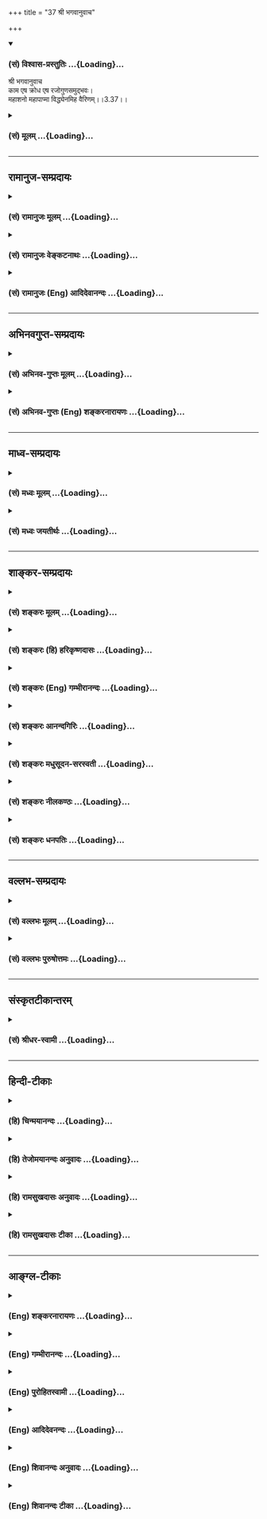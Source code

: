 +++
title = "37 श्री भगवानुवाच"

+++
<div class="js_include" newlevelforh1="3" title="(सं) विश्वास-प्रस्तुतिः" unfilled url="/purANam_vaiShNavam/mahAbhAratam/06-bhIShma-parva/03-bhagavad-gItA-parva/saMskRtam/vishvAsa-prastutiH/03_karma-yogaH/37_shrI_bhagavAnuvAc.md">
<details open><summary><h3>(सं) विश्वास-प्रस्तुतिः ...{Loading}...</h3></summary>

श्री भगवानुवाच  
काम एष क्रोध एष रजोगुणसमुद्भवः।  
महाशनो महापाप्मा विद्ध्येनमिह वैरिणम्।।3.37।।
</details>
</div>
<div class="js_include collapsed" newlevelforh1="3" title="(सं) मूलम्" unfilled url="/purANam_vaiShNavam/mahAbhAratam/06-bhIShma-parva/03-bhagavad-gItA-parva/saMskRtam/mUlam/03_karma-yogaH/37_shrI_bhagavAnuvAc.md">
<details><summary><h3>(सं) मूलम् ...{Loading}...</h3></summary>

श्री भगवानुवाच  
काम एष क्रोध एष रजोगुणसमुद्भवः।  
महाशनो महापाप्मा विद्ध्येनमिह वैरिणम्।।3.37।।
</details>
</div>


_________________
## रामानुज-सम्प्रदायः
<div class="js_include collapsed" newlevelforh1="3" title="(सं) रामानुजः मूलम्" unfilled url="/purANam_vaiShNavam/mahAbhAratam/06-bhIShma-parva/03-bhagavad-gItA-parva/saMskRtam/rAmAnujaH/mUlam/03_karma-yogaH/37_shrI_bhagavAnuvAc.md">
<details><summary><h3>(सं) रामानुजः मूलम् ...{Loading}...</h3></summary>

।।3.37।। श्रीभगवानुवाच अस्य उद्भवाभिभवरूपेण वर्तमानगुणमयप्रकृतिसंसृष्टस्य
प्रारब्धज्ञानयोगस्य **रजोगुणसमुद्भवः** प्राचीनवासनाजनितः शब्दादिविषयः
अयं **कामो महाशनः** शत्रुः सर्वविषयेषु एनम् आकर्षति। **एष** एव
प्रतिहतगतिः प्रतिहननहेतुभूतचेतनान् प्रति **क्रोध**रूपेण परिणतो
**महापाप्मा** परहिंसादिषु प्रवर्तयति **एनं** रजोगुणसमुद्भवं सहजं
ज्ञानयोगविरोधिनं **वैरिणं विद्धि।**

</details>
</div>
<div class="js_include collapsed" newlevelforh1="3" title="(सं) रामानुजः वेङ्कटनाथः" unfilled url="/purANam_vaiShNavam/mahAbhAratam/06-bhIShma-parva/03-bhagavad-gItA-parva/saMskRtam/rAmAnujaH/venkaTanAthaH/03_karma-yogaH/37_shrI_bhagavAnuvAc.md">
<details><summary><h3>(सं) रामानुजः वेङ्कटनाथः ...{Loading}...</h3></summary>

  
  
।।3.37।। अथइन्द्रियस्य इत्यादिना सङ्ग्रहेणोक्तमेवार्थं प्रश्नस्योत्तरतया
प्रपञ्चयन् भगवानुवाच काम एष इति। विषयानुभववासनाबीजानां
कामक्रोधाद्यङ्कुरोत्पादने रजोगुणः सलिलसेकः कामादिर्ह्यस्मिन्मते
ज्ञानविशेषरूप आत्मधर्मः रजस्तु प्रकृतिगुणः अन्यधर्मस्य कथमन्यत्र
कार्यकरत्वमित्यत्रोक्तंगुणमयप्रकृतिसंसृष्टस्येति।
औष्ण्याश्रयदहनसंयोगाद्यथा करतलादौ स्फोटादिः तथा
गुणाश्रयप्रकृतिसंसर्गादात्मनि कामादिरिति भावः। तर्हि
गुणत्रयमयप्रकृतिसंसर्गात् सत्त्वादिकार्यज्ञानादिरपि युगपदेव किं न स्यात्
इत्यत्रोक्तं उद्भवाभिभवादिरूपेण वर्तमानेति।
पूर्वश्लोकोक्तायंशब्दस्यात्रापेक्षयाऽस्येति विपरिणत्याऽनुषङ्गः।
रजोगुणप्रचुरस्यास्य कथं ज्ञानयोगप्रारम्भमात्रत्वमपीति
चोद्यमुद्भवाभिभवक्रमेण मात्रया मध्ये कदाचित्सत्त्वोन्मेषसम्भावनया
निरस्तमित्यभिप्रेत्यज्ञानयोगारब्धस्येत्युक्तम्। आरब्ध इतिभुक्ता
ब्राह्मणाः इतिवत्कर्तरि क्तः। एषः इति पदेन पापाचरणे प्रयोजकः प्रश्नविषयः
परामृश्यते। तेनैवसदृशं चेष्टते 3।33इन्द्रियस्येन्द्रियस्यार्थे 3।34 इति
श्लोकद्वयोक्तार्थोऽप्यत्र स्मारित
इत्यभिप्रेत्यप्राचीनेत्यादिविशेषणद्वयमुक्तम्।
पूर्वोक्तरागद्वेषाववस्थान्तरापन्नावत्र कामक्रोधशब्देन व्यपदिश्येते इति
भावः। महाशनत्वविवरणंविषयेष्वेनमाकर्षतीति महदशनं भोग्यं यस्य स महाशनः। एषः
इति निर्देशस्यावृत्त्या वाक्यभेदः। तत्र च वाक्यद्वयस्यैकमेव मुखभेदेन
प्रतिपाद्यम्। अन्यथा कः पापाचरणे प्रयोजकः इति प्रश्नेकाम एष
क्रोधश्चइत्यादिप्रकारेण निर्देष्टव्यम्। अनन्तरं चविद्ध्येताविह वैरिणौ
इति वक्तव्यम्। उत्तरत्र च षट्स्वपि श्लोकेषुतेन एतेन कामरूपेण अस्य एनं यः
कामरूपम् इति सर्वत्रैकवचननिर्देशः काममात्रनिर्देशश्च क्रियते न तु
कामात्क्रोधस्य पृथक्त्वेनाभिधानम्। ततश्च काम एवावस्थाभेदेन क्रोधतयाऽत्र
विवक्षितः तदवस्थाद्वयविषयतया च वाक्यभेद उचितः। महाशनो महापाप्मा इति
पदद्वयमपि बाहुल्यानुसारेणौचित्यात् क्रमेण
तदुभयविषयमित्येतदखिलमभिप्रेत्याहएष एवेति। प्रतिहतगतिः इति क्रोधाख्ये
परिणामे हेतुरुक्तः। एकस्यैव शब्दादिविषयकामावस्थातः क्रोधावस्थाया विषयतो
भेदप्रदर्शनार्थमतिप्रसङ्गपरिहारार्थं चोक्तंप्रतिहतेत्यादि। महापाप्मतां
विवृणोतिपरहिंसादिषु प्रवर्तयतीति। महान् पाप्मा कार्यतया यस्यास्तीति स
महापाप्मा। क्रुद्धो हन्याद्गुरूनपि इति हि प्रसिद्धम्। एतच्छ्लोकोक्तं
रजोगुणाख्यं पूर्वोक्तप्रकृतिशब्दव्यपदेशार्हं वासनाख्यं कारणं चोपस्थाप्य
तदुभयकार्यताविशिष्टंएनं इत्यन्वादेशः परामृशतीत्यभिप्रायेणरजोगुणसमुद्भवं
सहजमिति पदद्वयमुक्तम्। इह वैरिणं इत्यत्र इहशब्दः प्रमादवत्तया
बुभुत्सितज्ञानयोगविषय इत्यभिप्रायेणोक्तं ज्ञानयोगविरोधिनमिति।  
  

</details>
</div>
<div class="js_include collapsed" newlevelforh1="3" title="(सं) रामानुजः (Eng) आदिदेवानन्दः" unfilled url="/purANam_vaiShNavam/mahAbhAratam/06-bhIShma-parva/03-bhagavad-gItA-parva/saMskRtam/rAmAnujaH/english/AdidevAnandaH/03_karma-yogaH/37_shrI_bhagavAnuvAc.md">
<details><summary><h3>(सं) रामानुजः (Eng) आदिदेवानन्दः ...{Loading}...</h3></summary>

3.37 The Lord said The highly ravenous desire is born of the Guna Rajas
originating from old subtle impressions. It has for its objects sound
and other sense contacts. It is a foe to him who is practising Jnana
Yoga, as he is joined with Prakrti constituted of the Gunas which rise
and subside periodically. It attracts him towards the objects of the
senses. It is this desire alone which, when hampered, develops into
anger towards those persons who are the cause of such hindrance. It is a
powerful cause of sin. It incites the aspirant to do harm to others.
Know this, which is born of the Guna called Rajas, as the natural enemy
of Jnana Yogins.

</details>
</div>


_________________
## अभिनवगुप्त-सम्प्रदायः
<div class="js_include collapsed" newlevelforh1="3" title="(सं) अभिनव-गुप्तः मूलम्" unfilled url="/purANam_vaiShNavam/mahAbhAratam/06-bhIShma-parva/03-bhagavad-gItA-parva/saMskRtam/abhinava-guptaH/mUlam/03_karma-yogaH/37_shrI_bhagavAnuvAc.md">
<details><summary><h3>(सं) अभिनव-गुप्तः मूलम् ...{Loading}...</h3></summary>

।।3.37।। अत्र उत्तरं सत्यपि धर्मे हृदिस्थे आगन्तुकावरणकृतोऽयं +++(N काचरणकृ
)+++ विप्लवो न तु तदभवकृतः +++(N तदभावप्लुतः)+++ इत्याशयेन। काम एष इति।
द्वाभ्यामेतच्छब्दाभ्यामनयोरत्यन्तावैषम्यं +++(S अत्यन्तवैषम्यम्)+++ सूच्यते।
एतौ च कामक्रोधौ नित्यसंबन्धिनौ अन्योन्याविनाभावेन वर्तेते इत्येकरुपतयैव
व्याचष्टे। एष च महस्य सुखस्य अशनः ग्रासकारकः महतः पापस्य हेतुत्त्वाच्च
क्रोध एव पापदायी। एनं च वैरिणं प्राज्ञो जानीयात्।

</details>
</div>
<div class="js_include collapsed" newlevelforh1="3" title="(सं) अभिनव-गुप्तः (Eng) शङ्करनारायणः" unfilled url="/purANam_vaiShNavam/mahAbhAratam/06-bhIShma-parva/03-bhagavad-gItA-parva/saMskRtam/abhinava-guptaH/english/shankaranArAyaNaH/03_karma-yogaH/37_shrI_bhagavAnuvAc.md">
<details><summary><h3>(सं) अभिनव-गुप्तः (Eng) शङ्करनारायणः ...{Loading}...</h3></summary>

3.37 Kama esah etc. A total absence of difference among these two
(desire and wrath) is indicated by the word esah 'this' twice uttered.
These desire and wrath are ever interrelated and remain in an
inseparable mutual co-existence. Hence \[the Lord\] well describes them
only as identical. This is a swallower i.e., a devouer of the morsel of
festival i.e., the happiness. The wrath alone is a bestower of sins as
it is the cause of great sins. This is man of intelligence should view
to be an enemy.

</details>
</div>


_________________
## माध्व-सम्प्रदायः
<div class="js_include collapsed" newlevelforh1="3" title="(सं) मध्वः मूलम्" unfilled url="/purANam_vaiShNavam/mahAbhAratam/06-bhIShma-parva/03-bhagavad-gItA-parva/saMskRtam/madhvaH/mUlam/03_karma-yogaH/37_shrI_bhagavAnuvAc.md">
<details><summary><h3>(सं) मध्वः मूलम् ...{Loading}...</h3></summary>

।।3.37।। यस्तु बलवान् प्रवर्तकः स एष कामः। क्रोधोऽप्येष एव
तज्जन्यत्वात्। कामात्क्रोधोऽभिजायते 2।62 इति ह्युक्तम्। यत्रापि
गुरुनिन्दादिनिमित्तः क्रोधः तत्रापि भक्तिनिमित्तानिन्दाकामनिमित्त एव। ये
त्वन्यथा वदन्ति ते सङ्गरान्न सूक्ष्मं जानन्ति। उक्तं चऋते कामं न
कोपाद्या जायन्ते च कथञ्चन इति। महाशनः महद्धि कामभोग्यम्।
महाब्रह्महत्यादिकारणत्वात् महापाप्मा। सर्वपुरुषार्थविरोधित्वाद्वैरीं।

</details>
</div>
<div class="js_include collapsed" newlevelforh1="3" title="(सं) मध्वः जयतीर्थः" unfilled url="/purANam_vaiShNavam/mahAbhAratam/06-bhIShma-parva/03-bhagavad-gItA-parva/saMskRtam/madhvaH/jayatIrthaH/03_karma-yogaH/37_shrI_bhagavAnuvAc.md">
<details><summary><h3>(सं) मध्वः जयतीर्थः ...{Loading}...</h3></summary>

।।3.37।। बलवद्विषयश्चेत् प्रश्नः तर्हि परिहारो न सङ्गच्छत इत्यतः परिहारं
व्याचष्टे **यस्त्वि**ति। प्रवर्तकः पापेषु पुरुषः त्वया पृष्ट इति शेषः।
एवं योजनायां क्रोधस्यापि कामसाम्यं स्यात् तथा चोत्तरत्र
कामस्यैवानुवृत्तिर्विरुद्ध्येतेत्यतःक्रोध एषः इत्येतदन्यथा व्याचष्टे
**क्रोधोऽपी**ति। किं काम एव मुख्यया वृत्त्यैवमुच्यते नेति ब्रूमः
किन्तूपचारेण इति भावेनाह **तदि**ति। तदेव कुतः इत्यत आह **कामादि**ति।
नायमस्ति नियमः यदा गुरुनिन्दादिश्रवणे निन्दकाय क्रुद्ध्यति तदा
कामाभावेऽपि क्रोधोदयदर्शनात् इत्यत आह **यत्रापी**ति।
भक्तिनिमित्तश्चासावनिन्दाकामश्चेति विग्रहः। सङ्गात्सञ्जायते कामः 2।62
इत्येतद्दर्शयितुं भक्तिनिमित्तेत्युक्तम्। काम एव (एषः) केनचित् प्रतिहतः
क्रोधत्वेन परिणमते इति परेषां (शङ्करादीनां) व्याख्यानं दूषयति **ये
त्वि**ति। एकान्तःकरणोपादानत्वलक्षणादानन्तर्यलक्षणाच्च सङ्करात्सूक्ष्मं
कामक्रोधयोरत्यन्तभेदम्। न हि गुणो गुणस्योपादानं किन्तु निमित्तमेव
प्रागन्वये प्रमाणमुक्तं इदानीं व्यतिरेकेऽप्याह **उक्तं चे**ति। महाशन इति
कामे दुर्घटत्वाद्गौणमित्याह **महाशन** इति। भोग्यं विषयः।
यस्मात्कामभोग्यं महत्तस्मादसौ महाशन इत्यर्थः। काम एषः इति
पापकारणत्वेनोक्त्वा कथं महापाप्मेत्युच्यते इत्यतो न कर्मधारयोऽयम् किन्तु
महान्पाप्मा यस्मादिति बहुव्रीहिरिति भावेनाह **महाब्रह्मे**ति।
महच्छब्दात्परतः पापशब्दोऽध्याहार्यः। वधादिकर्तृत्वाभावात्कथं वैरित्वं
इत्यत आह सर्वेति सर्वः सम्पूर्णः पुरुषार्थो मोक्षः।

</details>
</div>


_________________
## शाङ्कर-सम्प्रदायः
<div class="js_include collapsed" newlevelforh1="3" title="(सं) शङ्करः मूलम्" unfilled url="/purANam_vaiShNavam/mahAbhAratam/06-bhIShma-parva/03-bhagavad-gItA-parva/saMskRtam/shankaraH/mUlam/03_karma-yogaH/37_shrI_bhagavAnuvAc.md">
<details><summary><h3>(सं) शङ्करः मूलम् ...{Loading}...</h3></summary>

।।3.37।। ऐश्वर्यस्य समग्रस्य धर्मस्य यशसः श्रियः। वैराग्यस्याथ मोक्षस्य
षण्णां भग इतीरणा (विष्णु पु0 6।5।74) ऐश्वर्यादिषट्कं यस्मिन् वासुदेवे
नित्यमप्रतिबद्धत्वेन सामस्त्येन च वर्तते उत्पत्तिं प्रलयं चैव
भूतानामागतिं गतिम्। वेत्ति विद्यामविद्यां च स वाच्यो भगवानिति (विष्णु प0
6।5।78) उत्पत्त्यादिविषयं च विज्ञानं यस्य स वासुदेवः वाच्यः भगवान्
इति।।**काम एषः** सर्वलोकशत्रुः यन्निमित्ता सर्वानर्थप्राप्तिः
प्राणिनाम्। स एष कामः प्रतिहतः केनचित् क्रोधत्वेन परिणमते। अतः
**क्रोधः** अपि **एष** एव **रजोगुणसमुद्भवः** रजश्च तत् गुणश्च रजोगुणः सः
समुद्भवः यस्य सः कामः **रजोगुणसमुद्भवः** रजोगुणस्य वा समुद्भवः। कामो हि
उद्भूतः रजः प्रवर्तयन् पुरुषं प्रवर्तयति तृष्णया हि अहं कारितः इति
दुःखिनां रजःकार्ये सेवादौ प्रवृत्तानां प्रलापः श्रूयते। **महाशनः** महत्
अशनं अस्येति महाशनः अत एव **महापाप्मा** कामेन हि प्रेरितः जन्तुः पापं
करोति। अतः **विद्धि एनं** कामम् इह संसारे **वैरिणम्**।। कथं वैरी इति
दृष्टान्तैः प्रत्याययति

</details>
</div>
<div class="js_include collapsed" newlevelforh1="3" title="(सं) शङ्करः (हि) हरिकृष्णदासः" unfilled url="/purANam_vaiShNavam/mahAbhAratam/06-bhIShma-parva/03-bhagavad-gItA-parva/saMskRtam/shankaraH/hindI/harikRShNadAsaH/03_karma-yogaH/37_shrI_bhagavAnuvAc.md">
<details><summary><h3>(सं) शङ्करः (हि) हरिकृष्णदासः ...{Loading}...</h3></summary>

।।3.37।। यह काम जो सब लोगोंका शत्रु है जिसके निमित्तसे जीवोंको सब
अनर्थोंकी प्राप्ति होती है वहीं यह काम किसी कारणसे बाधित होनेपर क्रोधके
रूपमें बदल जाता है इसलिये क्रोध भी यही है। यह काम रजोगुणसे उत्पन्न हुआ
है अथवा यों समझो कि रजोगुणका उत्पादक है क्योंकि उत्पन्न हुआ काम ही
रजोगुणको प्रकट करके पुरुषको कर्ममें लगाया करता है। तथा रजोगुणके कार्य
सेवा आदिमें लगे हुए दुःखित मनुष्योंका ही यह प्रलाप सुना जाता है कि
तृष्णा ही हमसे अमुक काम करवाती है इत्यादि। तथा यह काम बहुत खानेवाला है।
इसलिये महापापी भी है क्योंकि कामसे ही प्रेरित हुआ जीव पाप किया करता है।
इसलिये इस कामको ही तू इस संसारमें वैरी जान।

</details>
</div>
<div class="js_include collapsed" newlevelforh1="3" title="(सं) शङ्करः (Eng) गम्भीरानन्दः" unfilled url="/purANam_vaiShNavam/mahAbhAratam/06-bhIShma-parva/03-bhagavad-gItA-parva/saMskRtam/shankaraH/english/gambhIrAnandaH/03_karma-yogaH/37_shrI_bhagavAnuvAc.md">
<details><summary><h3>(सं) शङ्करः (Eng) गम्भीरानन्दः ...{Loading}...</h3></summary>

3.37 Esah, this; kamah, desire, is the enemy of the whole world, because
of which the creatures incur all evil. This desire when obstructed in
any way turns into anger. Therefore, krodhah, anger, is also identical
with this (desire). It is rajoguna-samudbhavah, born of the ality of
rajas; or, it is the origin of the ality of rajas. For, when desire
comes into being, it instigates a person by arousing rajas. People who
are engaged in service etc., which are effects of rajas, and who are
stricken with sorrow are heard to lament, 'I have been led to act by
desire indeed!' It is mahaasanah, a great devourer, whose food is
enormous. And hence, indeed, it is maha-papma, a great sinner. For a
being commits sin when goaded by desire. Therefore, viddhi, know; enam,
this desire; to be vairinam, the enemy; iha, here in this world. With
the help of examples the Lord explains how it is an enemy:

</details>
</div>
<div class="js_include collapsed" newlevelforh1="3" title="(सं) शङ्करः आनन्दगिरिः" unfilled url="/purANam_vaiShNavam/mahAbhAratam/06-bhIShma-parva/03-bhagavad-gItA-parva/saMskRtam/shankaraH/AnandagiriH/03_karma-yogaH/37_shrI_bhagavAnuvAc.md">
<details><summary><h3>(सं) शङ्करः आनन्दगिरिः ...{Loading}...</h3></summary>

।।3.37।। संप्रति प्रतिवचनं प्रस्तौति **शृण्विति।** तस्य वैरित्वं स्फोरयति
**सर्वेति।** अप्रस्तुतं किमिति प्रस्तूयते तत्राह **यं त्वमिति।**
भगवच्छब्दार्थं निर्धारयितुं पौराणिकं वचनमुदाहरति **ऐश्वर्यस्येति।**
समग्रस्येत्येतत्प्रत्येकं विशेषणैः संबध्यते अथशब्दस्तथाशब्दपर्यायः
समुच्चयार्थः। मोक्षशब्देन तदुपायो ज्ञानं विवक्ष्यते।
उदाहृतवचसस्तात्पर्यमाह **ऐश्वर्यादीति।** स वाच्यो भगवानिति संबन्धः।
तत्रैव पौराणिकं वाक्यान्तरं पठति **उत्पत्तिमिति।** भूतानामिति
प्रत्येकमुत्पत्त्यादिभिः संबध्यते। कारणार्थौ चोत्पतिप्रलयशब्दौ
क्रियामात्रस्य पुरुषान्तरगोचरत्वसंभवात्। आगतिर्गतिश्चेत्यागामिन्यौ
संपदापदौ सूच्येते। वाक्यान्तरस्यापि तात्पर्यमाह **उत्पत्त्यादीति।**
वेत्तीत्युक्तः साक्षात्कारो विज्ञानमित्युच्यते
समग्रैश्वर्यादिसंपत्तिसमुच्चयार्थश्चकारः। उक्तलक्षणो भगवान्किमुक्तवानिति
तदाह **काम इति।** कामस्य सर्वलोकशत्रुत्वं विशदयति **यन्निमित्तेति।**
तथापि कथं तस्यैव क्रोधत्वं तदाह **स एष इति।** कामक्रोधयोरेव
हेयत्वद्योतनार्थं कारणं कथयति **रजोगुणेति।** कारणद्वारा कामादेरेव
हेयत्वमुक्त्वा कार्यद्वारापि तस्य हेयत्वं सूचयति **रजोगुणस्येति**।
कामस्य पुरुषप्रवर्तकत्वमेव न रजोगुणजनकत्वमित्याशङ्क्याह **कामो हीति।**
तत्रैवानुभवानुसारिणीं लोकप्रसिद्धिं प्रमाणयति **तृष्णया हीति।** तस्य
योग्यायोग्यविभागमन्तरेण बहुविषयत्वं दर्शयति **महाशन इति।**
बहुविषयत्वप्रयुक्तं कर्म निर्दिशति **अत इति।** सर्वविषयत्वेऽपि कुतोऽस्य
पापत्वमित्याशङ्क्याह **कामेनेति।** कामस्योक्तविशेषणवत्त्वे फलितमाह **अत
इति।**

</details>
</div>
<div class="js_include collapsed" newlevelforh1="3" title="(सं) शङ्करः मधुसूदन-सरस्वती" unfilled url="/purANam_vaiShNavam/mahAbhAratam/06-bhIShma-parva/03-bhagavad-gItA-parva/saMskRtam/shankaraH/madhusUdana-sarasvatI/03_karma-yogaH/37_shrI_bhagavAnuvAc.md">
<details><summary><h3>(सं) शङ्करः मधुसूदन-सरस्वती ...{Loading}...</h3></summary>

।।3.37।। एवमर्जुनेनः पृष्टेअथो खल्वाहुः काममय एवायं पुरुषः
इतिआत्मैवेदमग्र आसीदेक एव सोऽकामयत जाया मे स्यादथ प्रजायेयाथ वित्तं मे
स्यादथ कर्म कुर्वीय इत्यादिश्रुतिसिद्धमुत्तरं श्रीभगवानुवाच। यस्त्वया
पृष्टो हेतुर्बलादनर्थमार्गे प्रवर्तकः स एष कामएव महान् शत्रुः
यन्निमित्ता सर्वानर्थप्राप्तिः प्राणिनाम्। ननु क्रोधोऽप्यभिचारादौ
प्रवर्तको दृष्ट इत्यत आह क्रोध एषः। काम एव केनचिद्धेतुना प्रतिहतः
क्रोधत्वेन परिणमते अतः क्रोधोऽप्येष काम एव। एतस्मिन्नेव महावैरिणि
निवारिते सर्वपुरुषार्थप्राप्तिनित्यर्थः। तन्निवारणोपायज्ञानाय तत्कारणमाह
रजोगुणसमुद्भवः दुःखप्रवृत्तिबलात्मको रजोगुण एव समुद्भवः कारणं यस्य। अतः
कारणानुविधायित्वात्कार्यस्य सोऽपि तथा। यद्यपि तमोगुणोऽपि तस्य कारणं
तथापि दुःखे प्रवृत्तो च रजसएव प्राधान्यात्तस्यैव निर्देशः। एतेन
सात्विक्या वृत्त्या रजसि क्षीणे सोऽपि क्षीयत इत्युक्तम्। अथवा तस्य
कथमनर्थमार्गे प्रवर्तकत्वमित्यत आह रजोगुणस्य प्रवृत्त्यादिलक्षणस्य
समुद्भवो यस्मात्। कामो हि विषयाभिलाषात्मकः स्वयमुद्भूतो रजः
प्रवर्तयन्पुरुषं दुःखात्मके कर्मणि प्रवर्तयति तेनायमवश्यं हन्तव्य
इत्यभिप्रायः। ननु सामदानभेदण्डाश्चत्वार उपायस्तत्र प्रथमत्रिकस्यासंभवे
चतुर्थो दण्डः प्रयोक्तव्यो नतु हठादेवेत्याशङ्क्य त्रयाणामसंभवं वक्तुं
विशिनष्टि महाशनो महापाप्मेति। महदशनमस्येति महाशनःयत्पृथिव्यां व्रीहियवं
हिरण्यं पशवः स्त्रियः। नालमेकस्य तत्सर्वमिति मत्वा शमं व्रजेत्।। इति
स्मृतेः। अतो न दानेन संधातुं शक्यः। नापि सामभेदाभ्याम्। यतो
महापाप्माऽत्युग्रः। तेन हि बलात्प्रेरितोऽनिष्टफलमपि जानन्पापं करोति। अतो
विद्धि जानीहि एनं काममिह संसारे वैरिणम्। तदेतत्सर्वं विवृतं
वार्तिककारैरात्मैवेदमग्र आसीदिति श्रुतिव्याख्यानेप्रवृत्तौ च निवृत्तौ च
यथोक्तस्याधिकारिणः। स्वातन्त्र्ये सति संसारसृतौ कस्मात्प्रवर्तते।। नतु
निःशेषविध्वस्तसंसारानर्थवर्त्मनि। निवृत्तिलक्षणे वाच्यं केनायं
प्रेर्यतेऽवशः।। अनर्थपरिपाकत्वमपि जानन्प्रवर्तते। पारतन्त्र्यमृते दृष्टा
प्रवृत्तिर्नेदृशी क्वचित्।। तस्माच्छ्रेयोर्थिनः पुंसः
प्रेरकोऽनिष्टकर्मणि। वक्तव्यस्तन्निरासार्थमित्यर्था स्यात्परा
श्रुतिः।। अनाप्तपुरुषार्थोऽयं निःशेषानर्थसंकुलः।
इत्यकामयतानाप्तान्पुमर्थान्साधनैर्जडः। जिहासति तथानर्थानविद्वानात्मनि
श्रितान्। अविद्योद्भूतकामः सन्नथो खल्विति च श्रुतिः। अकामतः क्रियाः
काश्चिद्दृश्यन्ते नेह कस्यचित्। यद्यद्धि कुरुते जन्तुस्तत्तत्कामस्य
चेष्टितम्।। काम एष क्रोध एष इत्यादिवचनं स्मृतेः। प्रवर्तको नापरोऽतः
कामादन्यः प्रतीयते इतिअकामतः इति मनुवचनम्। अन्यत्स्पष्टम्।

</details>
</div>
<div class="js_include collapsed" newlevelforh1="3" title="(सं) शङ्करः नीलकण्ठः" unfilled url="/purANam_vaiShNavam/mahAbhAratam/06-bhIShma-parva/03-bhagavad-gItA-parva/saMskRtam/shankaraH/nIlakaNThaH/03_karma-yogaH/37_shrI_bhagavAnuvAc.md">
<details><summary><h3>(सं) शङ्करः नीलकण्ठः ...{Loading}...</h3></summary>

।।3.37।। अत्रोत्तरंकाममय एवायं पुरुष इत्यादिश्रुतिसिद्धं भगवानुवाच **काम
एष इति।** एष प्रसिद्धः कामःसोऽकामयत जाया मे स्यादथ प्रजायेयाथ वित्तं मे
स्यादथ कर्म कुर्वीयेति श्रुतेरिदं मे भूयादिदं मे भूयात् इति
तीव्राभिलाषहेतुभूतश्चेतसोऽनवस्थितत्वापादको वृत्तिविशेषः। स च चेतोरूप
एव। कामः संकल्पः इत्युपक्रम्यएतत्सर्वं मनः इत्युपसंहारात् स एष कामः
केनचिन्निमित्तेन प्रतिहतः क्रोधरूपेण परिणमतेऽतः क्रोधोऽभिज्वलनात्माप्येष
एव तमेनमिह शरीरेऽन्तःस्थितं वैरिणं विद्धि। कुतो वैरी। यतः रजोगुणसमुद्भवः
रजो रञ्जनात्मकः प्राकृतो गुणः तस्य गुणौ कार्यभूतौ तृष्णासङ्गौ
तावेवोद्भवो यस्य सः। रजःकार्यत्वात् दुःखैकफलोऽयमतो वैरी। यद्वा रजोगुणस्य
लोभप्रवृत्त्यादिलक्षणस्य समुद्भवो यस्मात्। ननु विषयाभिलाषात्मकः कामो
विषयार्पणेन शाम्यति। विषयस्य दौर्लभ्यनिश्चये स्वत एव वा निवर्तते अन्ध इव
रूपदर्शनाभिलाषादित्याशङ्क्याह **महाशनो महापाप्मेति।**
महद्दातुमपारणीयमशनमस्य स तथा। यथोक्तंन जातु कामः कामानामुपभोगेन शाम्यति।
हविषा कृष्णवर्त्मेव भूय एवाभिवर्धते इति। यत्पृथिव्यां व्रीहियवं हिरण्यं
पशवः स्त्रियः। नालमेकस्य तत्सर्वमिति मत्वा शमं व्रजेत् इति। तथा
महापाप्मात्युग्रः। स हि सहस्रशः प्रबोधितोऽपि न निवर्तते तद्वदयमपि
दुश्चिकित्स्यः। महाशनत्वान्नायं वैरी दानसाध्यः। नापि सामभेदसाध्यः।
अत्युग्रत्वात्। अतो हन्तव्य एवेति।

</details>
</div>
<div class="js_include collapsed" newlevelforh1="3" title="(सं) शङ्करः धनपतिः" unfilled url="/purANam_vaiShNavam/mahAbhAratam/06-bhIShma-parva/03-bhagavad-gItA-parva/saMskRtam/shankaraH/dhanapatiH/03_karma-yogaH/37_shrI_bhagavAnuvAc.md">
<details><summary><h3>(सं) शङ्करः धनपतिः ...{Loading}...</h3></summary>

।।3.37।। एवं पृष्टः श्रीभगवान्ऐश्वर्यस्य समग्रस्य धर्मस्य यशसः श्रियः।
ज्ञानवैराग्ययोश्चैव षण्णां भग इतीरणा इत्युक्तं समग्रमैश्वर्यादिषट्कं
नित्यमप्रतिबन्धेन यस्मिन्वासुदेवे वर्ततेउत्पत्तिं निधनं चैव भूतानामागतिं
गतिम्। वेत्ति विद्यामविद्यां च स वाच्यो भगवानिति। इत्युत्पत्त्यादिविषयं
च विज्ञानं यस्य स वासुदेवो भगवानितिशब्दवाच्य उवाचोत्तरमुक्तवान् **काम
इति।** यस्त्वया वैरी पृष्टः एष कामः शत्रुर्यन्निमित्ता
सर्वानर्थप्राप्तिर्लोकस्य। ननु क्रोधोऽप्यनर्थहेतुर्लोके दृश्यते इत्यत
आह। स एव कामः कुतश्चिन्निमित्तात्प्रतिहितः क्रोधत्वेन परिणमतेऽहः
क्रोधोऽप्येष एव शत्रोः पुत्रत्वादप्ययं शत्रुरित्याह। रजोगुणः समुद्भवो
यस्य सः। यद्वा कथं शत्रुतां करोतीत्यह आह। रजोगुणस्य समुद्भवः कारणं कामो
रजः प्रवर्तयन्पुरुषं प्रवर्तयति। ननु विषयभोगेन तृप्तिं नीतः शत्रुत्वं
जिहास्यतीति चेत् तत्राह। महदशनमस्य सः। तदुक्तम् न जातु कामः
कामानामुपभोगेन शाभ्यति। हविषा कृष्णवर्त्मेव भूय
एवाभिवर्धते।। यत्पृथिव्यां व्रीहियवं हिरण्यं पशवः स्त्रियः। नालमेकस्य
तत्सर्वमिति मत्वा शमं व्रजेत् इति। ननु लोके यथा स्वेनापराधिनः
कश्चिच्छत्रुत्वं भजति तथायमप्यतोऽपराधं तस्य न करिष्यामीतिचेत्तत्राह।
महाशनत्वान्महापाप्माऽत्युग्रो विनैवापराधं स्वेनोपकृतश्च नाशयतीत्यर्थः।
अतः काममेव परमं वैरिणं विद्धि। ज्ञात्वा च तत्परिहाराय यतस्वेति भावः।

</details>
</div>


_________________
## वल्लभ-सम्प्रदायः
<div class="js_include collapsed" newlevelforh1="3" title="(सं) वल्लभः मूलम्" unfilled url="/purANam_vaiShNavam/mahAbhAratam/06-bhIShma-parva/03-bhagavad-gItA-parva/saMskRtam/vallabhaH/mUlam/03_karma-yogaH/37_shrI_bhagavAnuvAc.md">
<details><summary><h3>(सं) वल्लभः मूलम् ...{Loading}...</h3></summary>

।।3.37।। तत्रोत्तरम् काम एष इति। रागपूर्वावतारः कामः तत्तदिच्छास्वरूप
एवात्र हेतुः प्रवर्त्तकः द्वेषपूर्वावतारश्च तत्परिणामभूतः क्रोध
एवाऽवसेयः। रजोगुणसमुद्भवः काम एव क्रोधस्तमोगुणसमुद्भव इति यद्यपि युक्तं
वक्तुं तथापि परिणामे तमसो हेतुत्वादेवं नोक्तं अतएव कामानुज इत्युच्यते।
कामश्च तदग्रजो बुद्धिनाशनो दुष्पूरो महापाप इति तेन बलादेव नियोजितः
सर्वकर्मकारीति प्रायो राजसं तामसं रागं द्वेषं तद्धेतुकं पापं
वैरिणमित्युत्तरपक्षार्थः। अत्र क्रोधस्याप्युपक्रमे यत्कामस्यैव
वैरित्वकथनं तत्पार्थस्य युद्धोपस्थितौ
तत्तद्बन्धुजीवनादिकामत्वाभिप्रायेणेति बोध्यम्।

</details>
</div>
<div class="js_include collapsed" newlevelforh1="3" title="(सं) वल्लभः पुरुषोत्तमः" unfilled url="/purANam_vaiShNavam/mahAbhAratam/06-bhIShma-parva/03-bhagavad-gItA-parva/saMskRtam/vallabhaH/puruShottamaH/03_karma-yogaH/37_shrI_bhagavAnuvAc.md">
<details><summary><h3>(सं) वल्लभः पुरुषोत्तमः ...{Loading}...</h3></summary>

  
  
।।3.37।। एतत्प्रश्नोत्तरमाह भगवान्
प्रपञ्चवैचित्र्यार्थप्रकटितत्रिगुणमध्यस्थविक्षिप्तकरणैकस्वभावरजोगुणात्मकभगवदंशमोहितस्तत्र
प्रवर्त्तते तस्मात्तद्गुणकृतविक्षेपकर्माणि तत्स्वरूपज्ञानपूर्वकं
त्यजेदित्याह काम एष इति। एष इति लौकिकः कामः। रजोगुणसमुद्भवः
रजोगुणादुत्पत्तिर्यस्य सः। सर्वेषां द्वेषी शत्रुः। एष एव
कामोऽवस्थान्तरापन्नः क्रोधो भवति सोऽपि रजोगुणसमुद्भवः। स महाशनो
दुरापूरः। अत एव श्रीभागवते उक्तं 9।19।14 न जातु कामः कामानामुपभोगेन
शाम्यति। हविषा कृष्णवर्त्मेव भूय एवाभिवर्द्धते।। किं पुनर्महापाप्मा
महापापरूपो भगवद्भजनप्रतिबन्धकः। इह संसारे देहग्रहणानन्तरमेनं वैरिणं
विद्धि। इह इतिपदादेतद्देहावसाने सति अलौकिकेऽयमेव कार्याय भविष्यतीति
भावः।  
  

</details>
</div>


_________________
## संस्कृतटीकान्तरम्
<div class="js_include collapsed" newlevelforh1="3" title="(सं) श्रीधर-स्वामी" unfilled url="/purANam_vaiShNavam/mahAbhAratam/06-bhIShma-parva/03-bhagavad-gItA-parva/saMskRtam/shrIdhara-svAmI/03_karma-yogaH/37_shrI_bhagavAnuvAc.md">
<details><summary><h3>(सं) श्रीधर-स्वामी ...{Loading}...</h3></summary>

।।3.37।। अत्रोत्तरं श्रीभगवानुवाच **काम एष इति।** यस्त्वया पृष्टो हेतुरेष
काम एव। ननु क्रोधोऽपि पूर्वं त्वयोक्तःइन्द्रियस्येन्द्रियस्य इत्यत्र।
सत्यम्। नासौ ततः पृथक् किंतु क्रोधोऽप्येष एव काम एव केनचित्प्रतिहतः
क्रोधात्मना परिणमते। अतः पूर्वं पृथक्त्वेनोक्तोऽपि क्रोधः कामज
एवेत्यभिप्रायेण कामेनैकीकृत्योच्यते। रजोगुणात्समुद्भवतीति तथा। अनेन
सत्त्ववृद्ध्या रजसि क्षयं नीते सति कामोऽपि क्षीयत इति सूचितम्। एनं
काममिह मोक्षमार्गे वैरिणं विद्धि। अयं च वक्ष्यमाणक्रमेण हन्तव्य एव। यतो
नासौ दानेन संधातुं शक्य इत्याह। महाशनः महदशनं यस्य। दुष्पूर इत्यर्थः। न
च साम्ना संधातुं शक्यः यतो महापाप्मा अत्युग्रः।

</details>
</div>


_________________
## हिन्दी-टीकाः
<div class="js_include collapsed" newlevelforh1="3" title="(हि) चिन्मयानन्दः" unfilled url="/purANam_vaiShNavam/mahAbhAratam/06-bhIShma-parva/03-bhagavad-gItA-parva/hindI/chinmayAnandaH/03_karma-yogaH/37_shrI_bhagavAnuvAc.md">
<details><summary><h3>(हि) चिन्मयानन्दः ...{Loading}...</h3></summary>

।।3.37।। यह काम यह क्रोध काम अर्थात् इच्छा ही मनुष्य के ह्रदय में स्थित
राक्षस है। आत्म अज्ञान ही बुद्धि में इच्छा रूप में व्यक्त होता है। इस
श्लोक में काम और क्रोध इन दोनों को भिन्न नहीं समझना चाहिये। किसी
परिस्थिति विशेष में काम ही क्रोध का रूप ले लेता है। मन का वह विक्षेप जो
किसी वस्तु को प्राप्त करने की अत्यन्त अधीरता के रूप में व्यक्त होता है
काम कहलाता है। सामान्यत इच्छा अपने से भिन्न किसी अप्राप्त वस्तु के लिये
ही होती हैं। जगत् में असंख्य व्यक्तियों और परिस्थितियों के मध्य सदैव
इच्छा का पूर्ण होना सम्भव नहीं होता और इस प्रकार हमारे और इच्छित वस्तु
के बीच कोई विघ्न आता है तो प्रतिहत इच्छा ही क्रोध का रूप ले लेती है। इस
प्रकार काम अथवा क्रोध ही वह राक्षस है जो हमें परिस्थितियों के साथ समझौता
करने को विवश कर देता है। आदर्शों को भुलाकर हमें पापाचरण में प्रवृत्त
करता है। हमारी निम्न कोटि की इच्छायें जितनी प्रबल होगी उतना ही पापपूर्णं
हमारा जीवन होगा। कामनाएं हमारे विवेक को आच्छादित कर देती हैं। काम के
उत्पन्न होने पर उससे ही असंख्य प्रकार की दुखदायक वृत्तियां उत्पन्न होती
हैं। इन सब के वश में होना अज्ञान और उनके ऊपर शासन करना ज्ञान है। अब
भगवान् दृष्टांतों के द्वारा समझाते हैं कि किस प्रकार हमारा शत्रु यह काम
हमारे विवेक को आच्छादित करता है

</details>
</div>
<div class="js_include collapsed" newlevelforh1="3" title="(हि) तेजोमयानन्दः अनुवादः" unfilled url="/purANam_vaiShNavam/mahAbhAratam/06-bhIShma-parva/03-bhagavad-gItA-parva/hindI/tejomayAnandaH/anuvAdaH/03_karma-yogaH/37_shrI_bhagavAnuvAc.md">
<details><summary><h3>(हि) तेजोमयानन्दः अनुवादः ...{Loading}...</h3></summary>

।।3.37।। श्रीभगवान् ने कहा -- रजोगुण में उत्पन्न हुई यह 'कामना' है, यही
क्रोध है; यह महाशना (जिसकी भूख बड़ी हो) और महापापी है, इसे ही तुम यहाँ
(इस जगत् में) शत्रु जानो।।

</details>
</div>
<div class="js_include collapsed" newlevelforh1="3" title="(हि) रामसुखदासः अनुवादः" unfilled url="/purANam_vaiShNavam/mahAbhAratam/06-bhIShma-parva/03-bhagavad-gItA-parva/hindI/rAmasukhadAsaH/anuvAdaH/03_karma-yogaH/37_shrI_bhagavAnuvAc.md">
<details><summary><h3>(हि) रामसुखदासः अनुवादः ...{Loading}...</h3></summary>

।।3.37।। श्रीभगवान् बोले - रजोगुणसे उत्पन्न हुआ यह काम ही क्रोध है। यह
बहुत खानेवाला और महापापी है। इस विषयमें तू इसको ही वैरी जान।

</details>
</div>
<div class="js_include collapsed" newlevelforh1="3" title="(हि) रामसुखदासः टीका" unfilled url="/purANam_vaiShNavam/mahAbhAratam/06-bhIShma-parva/03-bhagavad-gItA-parva/hindI/rAmasukhadAsaH/TIkA/03_karma-yogaH/37_shrI_bhagavAnuvAc.md">
<details><summary><h3>(हि) रामसुखदासः टीका ...{Loading}...</h3></summary>

3.37।।***व्याख्या--*'रजोगुणसमुद्भवः'--** आगे चौदहवें अध्यायके सातवें
श्लोकमें भगवान् कहेंगे कि तृष्णा (कामना) और आसक्तिसे रजोगुण उत्पन्न होता
है और यहाँ यह कहते हैं कि रजोगुणसे काम उत्पन्न होता है। इससे यह समझना
चाहिये कि रागसे काम उत्पन्न होता है और कामसे राग बढ़ता है। तात्पर्य यह
है कि सांसारिक पदार्थोंको सुखदायी माननेसे राग उत्पन्न होता है, जिससे
अन्तःकरणमें उनका महत्त्व दृढ़ हो जाता है। फिर उन्हीं पदार्थोंका संग्रह
करने और उनसे सुख लेनेकी कामना उत्पन्न होती है। पुनः कामनासे पदार्थोंमें
राग बढ़ता है। यह क्रम जबतक चलता है, तबतक पाप-कर्मसे सर्वथा निवृत्ति नहीं
होती।  
  
**'काम एष क्रोध एषः'--**मेरी मनचाही हो-- यही काम है **(टिप्पणी प₀
188.1)**। उत्पत्ति-विनाशशील जड-पदार्थोंके संग्रहकी इच्छा, संयोगजन्य
सुखकी इच्छा, सुखकी आसक्ति--ये सब कामके ही रूप हैं।  
पाप-कर्म कहीं तो 'काम' के वशीभूत होकर और कहीं 'क्रोध' के वशीभूत होकर
किया गया दीखता है। दोनोंसे अलग-अलग पाप होते हैं। इसलिये दोनों पद दिये।
वास्तवमें काम अर्थात् उत्पत्ति-विनाशशील पदार्थोंकी कामना, प्रियता,
आकर्षण ही समस्त पापोंका मूल है **(टिप्पणी प₀ 188.2)**। कामनामें बाधा
लगनेपर काम ही क्रोधमें परिणत हो जाता है। इसलिये भगवान्ने एक कामनाको ही
पापोंका मूल बतानेके लिये उपर्युक्त पदोंमें एकवचनका प्रयोग किया है।  
  
कामनाकी पूर्ति होनेपर 'लोभ' उत्पन्न होता होता है **(टिप्पणी प₀ 188.3)**
और कामनामें बाधा पहुँचानेपर (बाधा पहुँचानेवालेपर)क्रोध उत्पन्न होता है।
यदि बाधा पहुँचानेवाला अपनेसे अधिक बलवान् हो तो 'क्रोध' उत्पन्न न होकर
'भय' उत्पन्न होता है। इसलिये गीतामें कहीं-कहीं कामना और क्रोधके साथ-साथ
भय की भी बात आयी है; जैसे--**'वीतरागभयक्रोधाः'** (4। 10) और
**'विगतेच्छाभयक्रोधः'** (5। 28)।

</details>
</div>


_________________
## आङ्ग्ल-टीकाः
<div class="js_include collapsed" newlevelforh1="3" title="(Eng) शङ्करनारायणः" unfilled url="/purANam_vaiShNavam/mahAbhAratam/06-bhIShma-parva/03-bhagavad-gItA-parva/english/shankaranArAyaNaH/03_karma-yogaH/37_shrI_bhagavAnuvAc.md">
<details><summary><h3>(Eng) शङ्करनारायणः ...{Loading}...</h3></summary>

3.37. The Bhagavat said This desire, this wrath, born of the
Rajas-Strand, is a swallower of festival \[and\] a mighty bestower of
sins. Know this to be the enemy here.

</details>
</div>
<div class="js_include collapsed" newlevelforh1="3" title="(Eng) गम्भीरानन्दः" unfilled url="/purANam_vaiShNavam/mahAbhAratam/06-bhIShma-parva/03-bhagavad-gItA-parva/english/gambhIrAnandaH/03_karma-yogaH/37_shrI_bhagavAnuvAc.md">
<details><summary><h3>(Eng) गम्भीरानन्दः ...{Loading}...</h3></summary>

3.37 The Blessed Lord said This desire, this anger, born of the ality of
rajas, is a great devourer, a great sinner. Know this to be the enemy
here.

</details>
</div>
<div class="js_include collapsed" newlevelforh1="3" title="(Eng) पुरोहितस्वामी" unfilled url="/purANam_vaiShNavam/mahAbhAratam/06-bhIShma-parva/03-bhagavad-gItA-parva/english/purohitasvAmI/03_karma-yogaH/37_shrI_bhagavAnuvAc.md">
<details><summary><h3>(Eng) पुरोहितस्वामी ...{Loading}...</h3></summary>

3.37 Lord Shri Krishna: It is desire, it is aversion, born of passion.
Desire consumes and corrupts everything. It is man's greatest enemy.

</details>
</div>
<div class="js_include collapsed" newlevelforh1="3" title="(Eng) आदिदेवनन्दः" unfilled url="/purANam_vaiShNavam/mahAbhAratam/06-bhIShma-parva/03-bhagavad-gItA-parva/english/AdidevanandaH/03_karma-yogaH/37_shrI_bhagavAnuvAc.md">
<details><summary><h3>(Eng) आदिदेवनन्दः ...{Loading}...</h3></summary>

3.37 The Lord said It is desire, it is wrath, born of the Guna of Rajas;
it is a great devourer, an impeller to sin. Know this to be the foe
here.

</details>
</div>
<div class="js_include collapsed" newlevelforh1="3" title="(Eng) शिवानन्दः अनुवादः" unfilled url="/purANam_vaiShNavam/mahAbhAratam/06-bhIShma-parva/03-bhagavad-gItA-parva/english/shivAnandaH/anuvAdaH/03_karma-yogaH/37_shrI_bhagavAnuvAc.md">
<details><summary><h3>(Eng) शिवानन्दः अनुवादः ...{Loading}...</h3></summary>

3.37 The Blessed Lord said It is desire, it is anger both of the ality
of Rajas, all-devouring, all-sinful; know this as the foe here (in this
world).

</details>
</div>
<div class="js_include collapsed" newlevelforh1="3" title="(Eng) शिवानन्दः टीका" unfilled url="/purANam_vaiShNavam/mahAbhAratam/06-bhIShma-parva/03-bhagavad-gItA-parva/english/shivAnandaH/TIkA/03_karma-yogaH/37_shrI_bhagavAnuvAc.md">
<details><summary><h3>(Eng) शिवानन्दः टीका ...{Loading}...</h3></summary>

3.37 कामः desire; एषः this; क्रोधः anger; एषः this; रजोगुणसमुद्भवः born
of the Rajoguna; महाशनः alldevouring; महापाप्मा allsinful; विद्धि know;
एनम् this; इह here; वैरिणम् the foe.Commentary Bhagavan Bhaga means the
six attributes; viz.; Jnana (knowledge); Vairagya (dispassion); Kirti
(fame); Aishvarya (divine manifestations and excellences); Sri (wealth);
and Bala (might). He who possesses these six attributes and who has a
perfect knowledge of the origin and the end of the universe is Bhagavan
or the Lord.The cause of all sin and wrong action in this world is
desire. Anger is desire itself. When a desire is not gratified; the man
becomes angry against those who stand as obstacles on the path of
fulfilment.The desire is born of the ality of Rajas. When desire arises;
it generates Rajas and urges the man to work in order to possess the
object. Therefore; know that this desire is mans foe on this earth.
(Cf.XVI.21).

</details>
</div>
